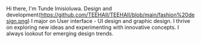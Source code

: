 Hi there, I'm Tunde Imisioluwa.
Design and development(https://github.com/TEEHAII/TEEHAII/blob/main/fashion%20design.png)
I major on User interface - UI design and graphic design. I thrive on exploring new ideas and experimenting with innovative concepts. I always lookout for emerging design trends.
